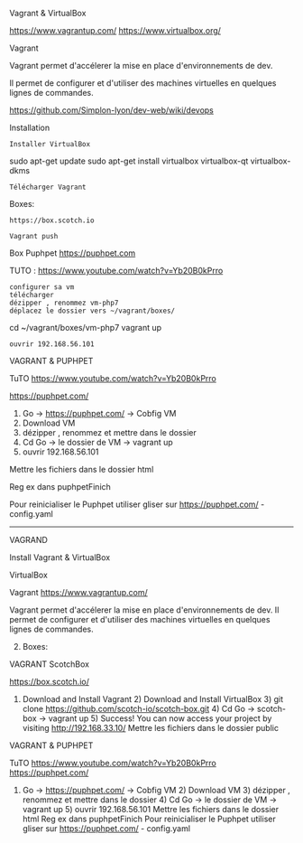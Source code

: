 

Vagrant & VirtualBox


https://www.vagrantup.com/
https://www.virtualbox.org/


Vagrant

 
Vagrant permet d'accélerer la mise en place d'environnements de dev.

Il permet de configurer et d'utiliser des machines virtuelles en quelques lignes de commandes.


https://github.com/Simplon-lyon/dev-web/wiki/devops
 


Installation

    Installer VirtualBox

sudo apt-get update
sudo apt-get install virtualbox virtualbox-qt virtualbox-dkms

    Télécharger Vagrant


Boxes:

    https://box.scotch.io

    Vagrant push
    
    


Box Puphpet   https://puphpet.com


TUTO : https://www.youtube.com/watch?v=Yb20B0kPrro


    configurer sa vm
    télécharger
    dézipper , renommez vm-php7
    déplacez le dossier vers ~/vagrant/boxes/

cd ~/vagrant/boxes/vm-php7
vagrant up

    ouvrir 192.168.56.101



VAGRANT & PUPHPET

TuTO https://www.youtube.com/watch?v=Yb20B0kPrro

https://puphpet.com/

1) Go -> https://puphpet.com/   ->   Cobfig VM
2) Download VM
3) dézipper , renommez  et mettre dans le dossier
4) Cd  Go -> le dossier de VM ->  vagrant up
5) ouvrir 192.168.56.101

Mettre les fichiers dans le dossier   html

Reg ex dans puphpetFinich


Pour reinicialiser le Puphpet utiliser gliser sur https://puphpet.com/   - config.yaml



____________________________________________________




VAGRAND

Install Vagrant & VirtualBox

VirtualBox

Vagrant
https://www.vagrantup.com/


Vagrant permet d'accélerer la mise en place d'environnements de dev.
Il permet de configurer et d'utiliser des machines virtuelles en quelques lignes de commandes.


2)  Boxes:

VAGRANT  ScotchBox

https://box.scotch.io/
1) Download and Install Vagrant 2) Download and Install VirtualBox 3) git clone https://github.com/scotch-io/scotch-box.git 4) Cd Go -> scotch-box -> vagrant up 5) Success! You can now access your project by visiting http://192.168.33.10/
Mettre les fichiers dans le dossier public

 

VAGRANT & PUPHPET

TuTO https://www.youtube.com/watch?v=Yb20B0kPrro
https://puphpet.com/
1) Go -> https://puphpet.com/ -> Cobfig VM 2) Download VM 3) dézipper , renommez et mettre dans le dossier 4) Cd Go -> le dossier de VM -> vagrant up 5) ouvrir 192.168.56.101
Mettre les fichiers dans le dossier html
Reg ex dans puphpetFinich
Pour reinicialiser le Puphpet utiliser gliser sur https://puphpet.com/ - config.yaml








